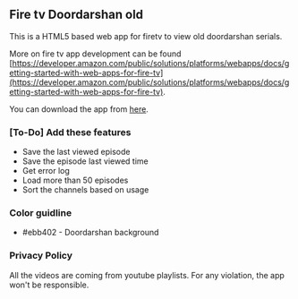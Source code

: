 ## Fire tv Doordarshan old

This is a HTML5 based web app for firetv to view old doordarshan serials.

More on fire tv app development can be found [https://developer.amazon.com/public/solutions/platforms/webapps/docs/getting-started-with-web-apps-for-fire-tv](https://developer.amazon.com/public/solutions/platforms/webapps/docs/getting-started-with-web-apps-for-fire-tv).

You can download the app from [here](https://www.amazon.com/dp/B07541P9YV/ref=sr_1_1?s=mobile-apps&ie=UTF8&qid=1503664690).

### [To-Do] Add these features

* Save the last viewed episode
* Save the episode last viewed time
* Get error log
* Load more than 50 episodes
* Sort the channels based on usage

### Color guidline
* #ebb402 - Doordarshan background

### Privacy Policy

All the videos are coming from youtube playlists. For any violation, the app won't be responsible.